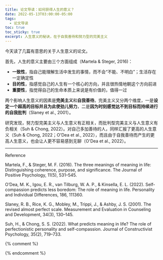 ```yaml
---
title: 论文导读：如何获得人生的意义？
date: 2022-05-13T03:00:00-05:00
tags:
  - 论文导读
toc: true
toc_sticky: true
excerpt: 人生意义的秘诀，在于自我善待和努力型的完美主义
---
```


今天读了几篇有意思的关于人生意义的论文。

首先，人生的意义主要由三个方面组成（Martela & Steger, 2016)：
- **一致性**，指自己能理解生活中发生的事情，而不会“不能、不明白”；生活存在一定确定性
- **目的性**，指感觉自己的人生有一个核心的方向，并且很热情地朝这个方向前进
- **重要性**，指觉得自己的生命本质上来说是有价值的，值得一过

两个影响人生意义的因素是**完美主义**和**自我善待**。完美主义又分两个维度，一是**设定一个超高的目标并且为此使劲儿努力**，二是**因为时刻感觉达不到目标而持续进行的自我批判**（Slaney et al., 2001）。

研究发现，努力型完美主义与人生意义有正相关，而批判型完美主义与人生意义有负相关（Suh & Chong, 2022）。对自己多加善待的人，同样汇报了更高的人生意义（Suh & Chong, 2022；O'Dea et al., 2022），而且由于自我善待而产生的更高人生意义，也会让人更不容易感到无聊（O'Dea et al., 2022）。

--- 
Reference

Martela, F., & Steger, M. F. (2016). The three meanings of meaning in life: Distinguishing coherence, purpose, and significance. The Journal of Positive Psychology, 11(5), 531–545.

O’Dea, M. K., Igou, E. R., van Tilburg, W. A. P., & Kinsella, E. L. (2022). Self-compassion predicts less boredom: The role of meaning in life. Personality and Individual Differences, 186, 111360.

Slaney, R. B., Rice, K. G., Mobley, M., Trippi, J., & Ashby, J. S. (2001). The revised almost perfect scale. Measurement and Evaluation in Counseling and Development, 34(3), 130–145.

Suh, H., & Chong, S. S. (2022). What predicts meaning in life? The role of perfectionistic personality and self-compassion. Journal of Constructivist Psychology, 35(2), 719–733.

{% comment %}


{% endcomment %}
